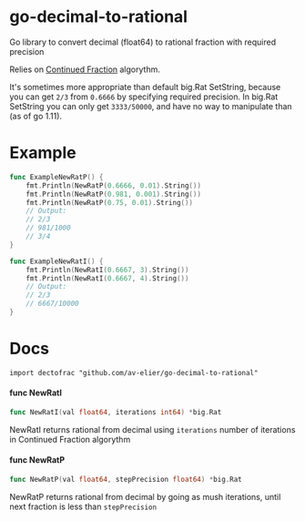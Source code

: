 # go-decimal-to-rational

Go library to convert decimal (float64) to rational fraction with required precision

Relies on [Continued Fraction](http://mathworld.wolfram.com/ContinuedFraction.html) algorythm.

It's sometimes more appropriate than default big.Rat SetString, because
you can get `2/3` from `0.6666` by specifying required precision. In big.Rat SetString
you can only get `3333/50000`, and have no way to manipulate than (as of go 1.11).

# Example
```go
func ExampleNewRatP() {
	fmt.Println(NewRatP(0.6666, 0.01).String())
	fmt.Println(NewRatP(0.981, 0.001).String())
	fmt.Println(NewRatP(0.75, 0.01).String())
	// Output:
	// 2/3
	// 981/1000
	// 3/4
}
```
```go
func ExampleNewRatI() {
	fmt.Println(NewRatI(0.6667, 3).String())
	fmt.Println(NewRatI(0.6667, 4).String())
	// Output:
	// 2/3
	// 6667/10000
}
```

# Docs
```
import dectofrac "github.com/av-elier/go-decimal-to-rational"
```

#### func NewRatI

```go
func NewRatI(val float64, iterations int64) *big.Rat
```
NewRatI returns rational from decimal using `iterations` number of
iterations in Continued Fraction algorythm

#### func NewRatP

```go
func NewRatP(val float64, stepPrecision float64) *big.Rat
```
NewRatP returns rational from decimal by going as mush iterations, until
next fraction is less than `stepPrecision`
